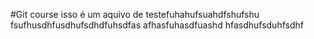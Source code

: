 #Git course
isso é um aquivo de testefuhahufsuahdfshufshu
fsufhusdhfusdhufsdhdfuhsdfas
afhasfuhasdfuashd
hfasdhufsduhfsdhf
